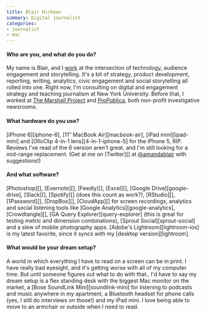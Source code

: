 ```yaml
---
title: Blair Hickman
summary: Digital journalist
categories:
- journalist
- mac
---
```


#### Who are you, and what do you do?

My name is Blair, and I [work](http://www.blairhickman.com/ "Blair's website.") at the intersection of technology, audience engagement and storytelling. It's a bit of strategy, product development, reporting, writing, analytics, civic engagement and social storytelling all rolled into one. Right now, I'm consulting on digital and engagement strategy and teaching journalism at New York University. Before that, I worked at [The Marshall Project](https://www.themarshallproject.org/ "A non-profit journalism group.") and [ProPublica](https://www.propublica.org/ "A non-profit newsroom."), both non-profit investigative newsrooms. 

#### What hardware do you use?

[iPhone 6][iphone-6], [11” MacBook Air][macbook-air], [iPad mini][ipad-mini] and [OlloClip 4-in-1 lens][4-in-1-iphone-5] for the iPhone 5, RIP. Reviews I've read of the 6 version aren't great, and I'm still looking for a mid-range replacement. (Get at me on [Twitter][] at [@amandablair](https://twitter.com/amandablair "Blair's Twitter account.") with suggestions!)

#### And what software?

[Photoshop][], [Evernote][], [Feedly][], [Excel][], [Google Drive][google-drive], [Slack][], [Spotify][] (does this count as work?), [RStudio][], [1Password][], [DropBox][], [CloudApp][] for screen recordings, analytics and social listening tools like [Google Analytics][google-analytics], [Crowdtangle][], [GA Query Explorer][query-explorer] (this is great for testing metric and dimension combinations), [Sprout Social][sprout-social] and a slew of mobile photography apps. [Adobe's Lightroom][lightroom-ios] is my latest favorite, since it syncs with my [desktop version][lightroom].

#### What would be your dream setup?

A world in which everything I have to read on a screen can be in print. I have really bad eyesight, and it's getting worse with all of my computer time. But until someone figures out what to do with that.. I'd have to say my dream setup is a flex standing desk with the biggest Mac monitor on the market, a [Bose SoundLink Mini][soundlink-mini] for listening to podcasts and music anywhere in my apartment, a Bluetooth headset for phone calls (yes, I still do interviews on those!) and my iPad mini. I love being able to move to an armchair or outside when I need to read.
